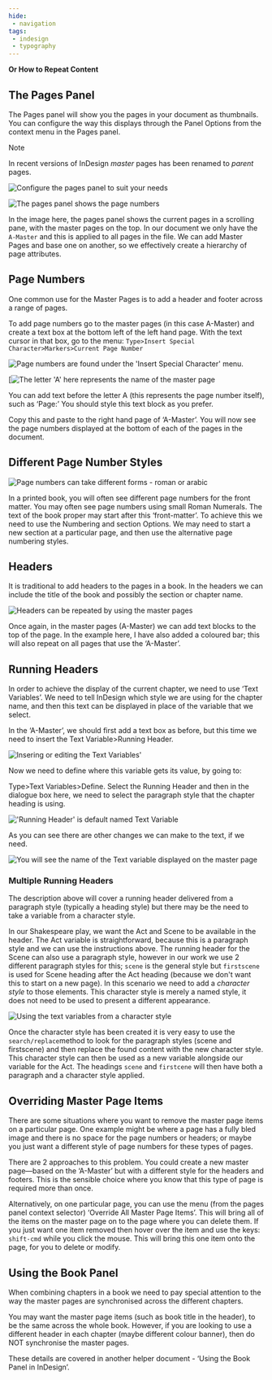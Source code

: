 ```yaml
---
hide:
 - navigation
tags:
 - indesign
 - typography
---
```


**Or How to Repeat Content**

## The Pages Panel

The Pages panel will show you the pages in your document as thumbnails. You can configure the way this displays through the Panel Options from the context menu in the Pages panel.

> [!note] 
> In recent versions of InDesign *master* pages has been renamed to *parent* pages.

![Configure the pages panel to suit your needs](../../media/masterpages/image2.png)

![The pages panel shows the page numbers](../../media/masterpages/image3.png)

In the image here, the pages panel shows the current pages in a scrolling pane, with the master pages on the top. In our document we only have the `A-Master` and this is applied to all pages in the file. We can add Master Pages and base one on another, so we effectively create a hierarchy of page attributes.

## Page Numbers

One common use for the Master Pages is to add a header and footer across a range of pages.

To add page numbers go to the master pages (in this case A-Master) and create a text box at the bottom left of the left hand page. With the text cursor in that box, go to the menu: `Type>Insert Special Character>Markers>Current Page Number`

![Page numbers are found under the 'Insert Special Character' menu.](../../media//masterpages/image4.png)

[![The letter 'A' here represents the name of the master page](../../media/masterpages/image5.png)

You can add text before the letter A (this represents the page number itself), such as ‘Page:’ You should style this text block as you prefer.

Copy this and paste to the right hand page of ‘A-Master’. You will now see the page numbers displayed at the bottom of each of the pages in the document.

## Different Page Number Styles

![Page numbers can take different forms - roman or arabic](../../media/masterpages/image6.png)

In a printed book, you will often see different page numbers for the front matter. You may often see page numbers using small Roman Numerals. The text of the book proper may start after this ‘front-matter’. To achieve this we need to use the Numbering and section Options. We may need to start a new section at a particular page, and then use the alternative page numbering styles.

## Headers

It is traditional to add headers to the pages in a book. In the headers we can include the title of the book and possibly the section or chapter name.

![Headers can be repeated by using the master pages](../../media/masterpages/image7.png)

Once again, in the master pages (A-Master) we can add text blocks to the top of the page. In the example here, I have also added a coloured bar; this will also repeat on all pages that use the ‘A-Master’.

## Running Headers

In order to achieve the display of the current chapter, we need to use ‘Text Variables’. We need to tell InDesign which style we are using for the chapter name, and then this text can be displayed in place of the variable that we select.

In the ‘A-Master’, we should first add a text box as before, but this time we need to insert the Text Variable>Running Header.

![Insering or editing the Text Variables'](../../media/masterpages/image8.png)

Now we need to define where this variable gets its value, by going to:

Type>Text Variables>Define. Select the Running Header and then in the dialogue box here, we need to select the paragraph style that the chapter heading is using.

!['Running Header' is default named Text Variable ](../../media/masterpages/image9.png)

As you can see there are other changes we can make to the text, if we need.

![You will see the name of the Text variable displayed on the master page](../../media/masterpages/image10.png)

### Multiple Running Headers

The description above will cover a running header delivered from a paragraph style (typically a heading style) but there may be the need to take a variable from a character style.

In our Shakespeare play, we want the Act and Scene to be available in the header. The Act variable is straightforward, because this is a paragraph style and we can use the instructions above. The running header for the Scene can also use a paragraph style, however in our work we use 2 different paragraph styles for this; `scene` is the general style but `firstscene` is used for Scene heading after the Act heading (because we don't want this to start on a new page). In this scenario we need to add a _character style_ to those elements. This character style is merely a named style, it does not need to be used to present a different appearance.

![Using the text variables from a character style](../media/Screenshot%202017-12-06%2008.41.40.png)

Once the character style has been created it is very easy to use the `search/replace`method to look for the paragraph styles (scene and firstscene) and then replace the found content with the new character style. This character style can then be used as a new variable alongside our variable for the Act. The headings `scene` and `firstcene` will then have both a paragraph and a character style applied.

## Overriding Master Page Items

There are some situations where you want to remove the master page items on a particular page. One example might be where a page has a fully bled image and there is no space for the page numbers or headers; or maybe you just want a different style of page numbers for these types of pages.

There are 2 approaches to this problem. You could create a new master page—based on the ‘A-Master’ but with a different style for the headers and footers. This is the sensible choice where you know that this type of page is required more than once.

Alternatively, on one particular page, you can use the menu (from the pages panel context selector) ‘Override All Master Page Items’. This will bring all of the items on the master page on to the page where you can delete them. If you just want one item removed then hover over the item and use the keys: `shift-cmd` while you click the mouse. This will bring this one item onto the page, for you to delete or modify.

## Using the Book Panel

When combining chapters in a book we need to pay special attention to the way the master pages are synchronised across the different chapters.

You may want the master page items (such as book title in the header), to be the same across the whole book. However, if you are looking to use a different header in each chapter (maybe different colour banner), then do NOT synchronise the master pages.

These details are covered in another helper document - ‘Using the Book Panel in InDesign’.